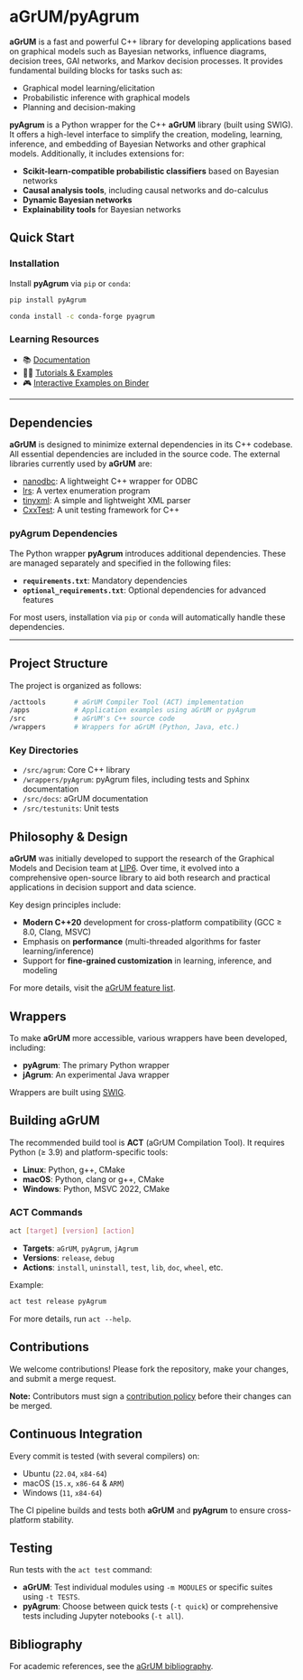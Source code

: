 # aGrUM/pyAgrum

**aGrUM** is a fast and powerful C++ library for developing applications based on graphical models such as Bayesian networks, influence diagrams, decision trees, GAI networks, and Markov decision processes. It provides fundamental building blocks for tasks such as:

- Graphical model learning/elicitation
- Probabilistic inference with graphical models
- Planning and decision-making

**pyAgrum** is a Python wrapper for the C++ **aGrUM** library (built using SWIG). It offers a high-level interface to simplify the creation, modeling, learning, inference, and embedding of Bayesian Networks and other graphical models. Additionally, it includes extensions for:

- **Scikit-learn-compatible probabilistic classifiers** based on Bayesian networks
- **Causal analysis tools**, including causal networks and do-calculus
- **Dynamic Bayesian networks**
- **Explainability tools** for Bayesian networks

## Quick Start

### Installation

Install **pyAgrum** via `pip` or `conda`:

```bash
pip install pyAgrum
```

```bash
conda install -c conda-forge pyagrum
```

### Learning Resources

- 📚 [Documentation](https://pyagrum.readthedocs.io)
- 🧑‍🏫 [Tutorials & Examples](https://webia.lip6.fr/~phw/aGrUM/docs/last/notebooks/)
- 🎮 [Interactive Examples on Binder](https://mybinder.org/v2/gl/agrumery%2FaGrUM/1.1.0)

---

## Dependencies

**aGrUM** is designed to minimize external dependencies in its C++ codebase. All essential dependencies are included in the source code. The external libraries currently used by **aGrUM** are:

- [nanodbc](https://github.com/lexicalunit/nanodbc): A lightweight C++ wrapper for ODBC
- [lrs](http://cgm.cs.mcgill.ca/~avis/C/lrs.html): A vertex enumeration program
- [tinyxml](http://www.grinninglizard.com/tinyxml/): A simple and lightweight XML parser
- [CxxTest](http://cxxtest.com/): A unit testing framework for C++

### pyAgrum Dependencies

The Python wrapper **pyAgrum** introduces additional dependencies. These are managed separately and specified in the following files:

- **`requirements.txt`**: Mandatory dependencies
- **`optional_requirements.txt`**: Optional dependencies for advanced features

For most users, installation via `pip` or `conda` will automatically handle these dependencies.

---

## Project Structure

The project is organized as follows:

```bash
/acttools       # aGrUM Compiler Tool (ACT) implementation
/apps           # Application examples using aGrUM or pyAgrum
/src            # aGrUM's C++ source code
/wrappers       # Wrappers for aGrUM (Python, Java, etc.)
```

### Key Directories

- `/src/agrum`: Core C++ library
- `/wrappers/pyAgrum`: pyAgrum files, including tests and Sphinx documentation
- `/src/docs`: aGrUM documentation
- `/src/testunits`: Unit tests

## Philosophy & Design

**aGrUM** was initially developed to support the research of the Graphical Models and Decision team at [LIP6](http://www.lip6.fr). Over time, it evolved into a comprehensive open-source library to aid both research and practical applications in decision support and data science.

Key design principles include:

- **Modern C++20** development for cross-platform compatibility (GCC ≥ 8.0, Clang, MSVC)
- Emphasis on **performance** (multi-threaded algorithms for faster learning/inference)
- Support for **fine-grained customization** in learning, inference, and modeling

For more details, visit the [aGrUM feature list](https://agrum.gitlab.io/pages/agrum.html).

## Wrappers

To make **aGrUM** more accessible, various wrappers have been developed, including:

- **pyAgrum**: The primary Python wrapper
- **jAgrum**: An experimental Java wrapper

Wrappers are built using [SWIG](http://www.swig.org/).

## Building aGrUM

The recommended build tool is **ACT** (aGrUM Compilation Tool). It requires Python (≥ 3.9) and platform-specific tools:

- **Linux**: Python, g++, CMake
- **macOS**: Python, clang or g++, CMake
- **Windows**: Python, MSVC 2022, CMake

### ACT Commands

```bash
act [target] [version] [action]
```

- **Targets**: `aGrUM`, `pyAgrum`, `jAgrum`
- **Versions**: `release`, `debug`
- **Actions**: `install`, `uninstall`, `test`, `lib`, `doc`, `wheel`, etc.

Example:

```bash
act test release pyAgrum
```

For more details, run `act --help`.

## Contributions

We welcome contributions! Please fork the repository, make your changes, and submit a merge request.

**Note:** Contributors must sign a [contribution policy](https://gitlab.com/agrumery/aGrUM/blob/master/CONTRIBUTING.md) before their changes can be merged.

## Continuous Integration

Every commit is tested (with several compilers) on:

- Ubuntu (`22.04`, `x84-64`)
- macOS (`15.x`, `x86-64` & `ARM`)
- Windows (`11`, `x84-64`)

The CI pipeline builds and tests both **aGrUM** and **pyAgrum** to ensure cross-platform stability.

## Testing

Run tests with the `act test` command:

- **aGrUM**: Test individual modules using `-m MODULES` or specific suites using `-t TESTS`.
- **pyAgrum**: Choose between quick tests (`-t quick`) or comprehensive tests including Jupyter notebooks (`-t all`).

## Bibliography

For academic references, see the [aGrUM bibliography](https://agrum.gitlab.io/pages/reference.html).
